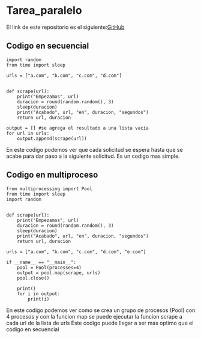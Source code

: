 # Tarea_paralelo

El link de este repositorio es el siguiente:[GitHub](https://github.com/joseluis031/Tarea_paralelo.git)

## Codigo en secuencial

```
import random
from time import sleep

urls = ["a.com", "b.com", "c.com", "d.com"]


def scrape(url): 
    print("Empezamos", url)
    duracion = round(random.random(), 3)
    sleep(duracion)
    print("Acabado", url, "en", duracion, "segundos")
    return url, duracion

output = [] #se agrega el resultado a una lista vacia
for url in urls:
    output.append(scrape(url))
```

En este codigo podemos ver que cada solicitud se espera hasta que se acabe
para dar paso a la siguiente solicitud.
Es un codigo mas simple.

## Codigo en multiproceso

```
from multiprocessing import Pool
from time import sleep
import random


def scrape(url):
    print("Empezamos", url)
    duracion = round(random.random(), 3)
    sleep(duracion)
    print("Acabado", url, "en", duracion, "segundos")
    return url, duracion

urls = ["a.com", "b.com", "c.com", "d.com", "e.com"]

if __name__ == "__main__":
    pool = Pool(processes=4)
    output = pool.map(scrape, urls)
    pool.close()
    
    print()
    for i in output:
        print(i)
```

En este codigo podemos ver como se crea un grupo de procesos (Pool) con 4 procesos 
y con la funcion map se puede ejecutar la funcion scrape a cada url de la lista de urls
Este codigo puede llegar a ser mas optimo que el codigo en secuencial
